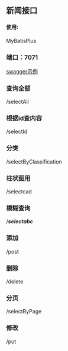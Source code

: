 ## 新闻接口
#### 使用:
MyBatisPlus
### 端口：7071
[swagger示例](http://127.0.0.1:7071/swagger-ui.html)
### 查询全部
/selectAll
### 根据id查内容
/selectId
### 分类
/selectByClassification
### 柱状图用
/selectcad
### 模糊查询
/***selectabc***
### 添加
/post
### 删除
/delete
### 分页
/selectByPage
### 修改
/put